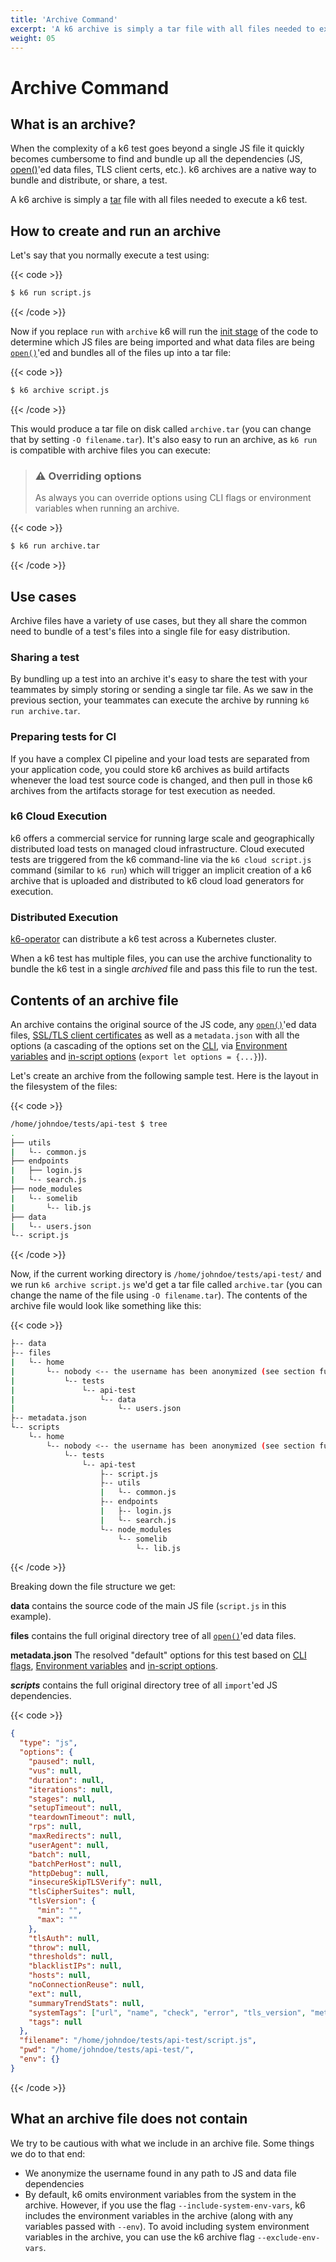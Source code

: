 ```yaml
---
title: 'Archive Command'
excerpt: 'A k6 archive is simply a tar file with all files needed to execute a k6 test.'
weight: 05
---
```


# Archive Command

## What is an archive?

When the complexity of a k6 test goes beyond a single JS file it quickly becomes cumbersome to
find and bundle up all the dependencies (JS, [open()](https://grafana.com/docs/k6/<K6_VERSION>/javascript-api/init-context/open)'ed data files, TLS
client certs, etc.). k6 archives are a native way to bundle and distribute, or share, a test.

A k6 archive is simply a [tar](https://en.wikipedia.org/wiki/Tar_%28computing%29) file with all
files needed to execute a k6 test.

## How to create and run an archive

Let's say that you normally execute a test using:

{{< code >}}

```bash
$ k6 run script.js
```

{{< /code >}}

Now if you replace `run` with `archive` k6 will run the [init stage](https://grafana.com/docs/k6/<K6_VERSION>/using-k6/test-lifecycle) of
the code to determine which JS files are being imported and what data files are being
[`open()`](/javascript-api/init-context/open)'ed and bundles all of the files up
into a tar file:

{{< code >}}

```bash
$ k6 archive script.js
```

{{< /code >}}

This would produce a tar file on disk called `archive.tar` (you can change that by setting
`-O filename.tar`). It's also easy to run an archive, as `k6 run` is compatible with archive
files you can execute:

> ### ⚠️ Overriding options
>
> As always you can override options using CLI flags or environment variables when
> running an archive.

{{< code >}}

```bash
$ k6 run archive.tar
```

{{< /code >}}

## Use cases

Archive files have a variety of use cases, but they all share the common need to bundle
of a test's files into a single file for easy distribution.

### Sharing a test

By bundling up a test into an archive it's easy to share the test with your teammates by
simply storing or sending a single tar file. As we saw in the previous section, your teammates
can execute the archive by running `k6 run archive.tar`.

### Preparing tests for CI

If you have a complex CI pipeline and your load tests are separated from your application
code, you could store k6 archives as build artifacts whenever the load test source code
is changed, and then pull in those k6 archives from the artifacts storage for test execution
as needed.

### k6 Cloud Execution

k6 offers a commercial service for running large scale and geographically
distributed load tests on managed cloud infrastructure. Cloud executed tests are triggered
from the k6 command-line via the `k6 cloud script.js` command (similar to `k6 run`) which will
trigger an implicit creation of a k6 archive that is uploaded and distributed to k6 cloud
load generators for execution.

### Distributed Execution

[k6-operator](https://github.com/grafana/k6-operator#multi-file-tests) can distribute a k6 test across a Kubernetes cluster.

When a k6 test has multiple files, you can use the archive functionality to bundle the k6 test in a single _archived_ file and pass this file to run the test.

## Contents of an archive file

An archive contains the original source of the JS code, any [`open()`](https://grafana.com/docs/k6/<K6_VERSION>/javascript-api/init-context/open)'ed
data files, [SSL/TLS client certificates](https://grafana.com/docs/k6/<K6_VERSION>/using-k6/protocols/ssl-tls/ssl-tls-client-certificates) as well as a
`metadata.json` with all the options (a cascading of the options set on the [CLI](https://grafana.com/docs/k6/<K6_VERSION>/using-k6/k6-options),
via [Environment variables](https://grafana.com/docs/k6/<K6_VERSION>/using-k6/k6-options) and [in-script options](https://grafana.com/docs/k6/<K6_VERSION>/using-k6/k6-options)
(`export let options = {...}`)).

Let's create an archive from the following sample test. Here is the layout in the filesystem
of the files:

{{< code >}}

```bash
/home/johndoe/tests/api-test $ tree
.
├── utils
|   └-- common.js
├── endpoints
|   ├── login.js
|   └-- search.js
├── node_modules
|   └-- somelib
|       └-- lib.js
├── data
|   └-- users.json
└-- script.js
```

{{< /code >}}

Now, if the current working directory is `/home/johndoe/tests/api-test/` and we run
`k6 archive script.js` we'd get a tar file called `archive.tar` (you can change the name of the
file using `-O filename.tar`). The contents of the archive file would look like something like
this:

{{< code >}}

```bash
├-- data
├-- files
|   └-- home
|       └-- nobody <-- the username has been anonymized (see section further down)
|           └-- tests
|               └-- api-test
|                   └-- data
|                       └-- users.json
├-- metadata.json
└-- scripts
    └-- home
        └-- nobody <-- the username has been anonymized (see section further down)
            └-- tests
                └-- api-test
                    ├-- script.js
                    ├-- utils
                    |   └-- common.js
                    ├-- endpoints
                    |   ├-- login.js
                    |   └-- search.js
                    └-- node_modules
                        └-- somelib
                            └-- lib.js
```

{{< /code >}}

Breaking down the file structure we get:

**data** contains the source code of the main JS file (`script.js` in this example).

**files** contains the full original directory tree of all [`open()`](https://grafana.com/docs/k6/<K6_VERSION>/javascript-api/init-context/open)'ed data files.

**metadata.json** The resolved "default" options for this test based on [CLI flags](https://grafana.com/docs/k6/<K6_VERSION>/using-k6/k6-options),
[Environment variables](/using-k6/k6-options) and [in-script options](https://grafana.com/docs/k6/<K6_VERSION>/using-k6/k6-options).

**_scripts_** contains the full original directory tree of all `import`'ed JS dependencies.

{{< code >}}

```json
{
  "type": "js",
  "options": {
    "paused": null,
    "vus": null,
    "duration": null,
    "iterations": null,
    "stages": null,
    "setupTimeout": null,
    "teardownTimeout": null,
    "rps": null,
    "maxRedirects": null,
    "userAgent": null,
    "batch": null,
    "batchPerHost": null,
    "httpDebug": null,
    "insecureSkipTLSVerify": null,
    "tlsCipherSuites": null,
    "tlsVersion": {
      "min": "",
      "max": ""
    },
    "tlsAuth": null,
    "throw": null,
    "thresholds": null,
    "blacklistIPs": null,
    "hosts": null,
    "noConnectionReuse": null,
    "ext": null,
    "summaryTrendStats": null,
    "systemTags": ["url", "name", "check", "error", "tls_version", "method", "subproto", "status", "group", "proto"],
    "tags": null
  },
  "filename": "/home/johndoe/tests/api-test/script.js",
  "pwd": "/home/johndoe/tests/api-test/",
  "env": {}
}
```

{{< /code >}}

## What an archive file does not contain

We try to be cautious with what we include in an archive file. Some things we do to that end:

- We anonymize the username found in any path to JS and data file dependencies
- By default, k6 omits environment variables from the system in the archive.
  However, if you use the flag `--include-system-env-vars`, k6 includes the environment variables in the archive (along with any variables passed with `--env`).
  To avoid including system environment variables in the archive, you can use the k6 archive flag `--exclude-env-vars`.
